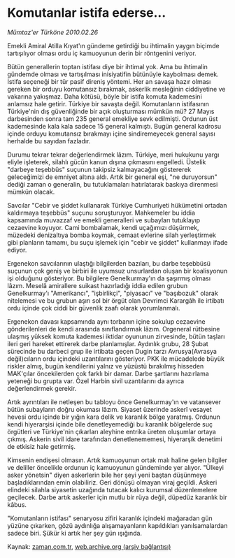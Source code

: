 # Komutanlar istifa ederse...

*Mümtaz'er Türköne 2010.02.26*

<tr><td class="metin" colspan="2" style="padding-top: 20px; padding-left: 5px; ">Emekli Amiral Atilla Kıyat'ın gündeme getirdiği bu ihtimalin yaygın biçimde tartışılıyor olması ordu iç kamuoyunun derin bir röntgenini veriyor.</td></tr><tr><td class="metin" colspan="2" style="padding-top: 20px; padding-left: 5px; "><p>Bütün generallerin toptan istifası diye bir ihtimal yok. Ama bu ihtimalin gündemde olması ve tartışılması inisiyatifin bütünüyle kaybolması demek. İstifa seçeneği bir tür pasif direniş yöntemi. Her an savaşa hazır olması gereken bir orduyu komutansız bırakmak, askerlik mesleğinin ciddiyetine ve vakarına yakışmaz. Daha kötüsü, böyle bir istifa komuta kademesini anlamsız hale getirir. Türkiye bir savaşta değil. Komutanların istifasının Türkiye'nin dış güvenliğinde bir açık oluşturması mümkün mü? 27 Mayıs darbesinden sonra tam 235 general emekliye sevk edilmişti. Ordunun üst kademesinde kala kala sadece 15 general kalmıştı. Bugün general kadrosu içinde orduyu komutansız bırakmayı içine sindiremeyecek general sayısı herhalde bu sayıdan fazladır.
<p>Durumu tekrar tekrar değerlendirmek lâzım. Türkiye, meri hukukunu yargı eliyle işleterek, silahlı gücün kanun dışına çıkmasını engelledi. Üstelik "darbeye teşebbüs" suçunun takipsiz kalmayacağını göstererek geleceğimizi de emniyet altına aldı. Artık bir general eşi, "ne duruyorsun" dediği zaman o generalin, bu tutuklamaları hatırlatarak baskıya direnmesi mümkün olacak.
<p>Savcılar "Cebir ve şiddet kullanarak Türkiye Cumhuriyeti hükümetini ortadan kaldırmaya teşebbüs" suçunu soruşturuyor. Mahkemeler bu iddia kapsamında muvazzaf ve emekli generalleri ve subayları tutuklayıp cezaevine koyuyor. Cami bombalamak, kendi uçağımızı düşürmek, müzedeki denizaltıya bomba koymak, cemaat evlerine silah yerleştirmek gibi planların tamamı, bu suçu işlemek için "cebir ve şiddet" kullanmayı ifade ediyor.
<p>Ergenekon savcılarının ulaştığı bilgilerden bazıları, bu darbe teşebbüsü suçunun çok geniş ve birbiri ile uyumsuz unsurlardan oluşan bir koalisyonun işi olduğunu gösteriyor. Bu bilgilere Genelkurmay'ın da şaşırmış olması lâzım. Meselâ amirallere suikast hazırladığı iddia edilen grubun Genelkurmay'ı "Amerikancı", "işbirlikçi", "piyasacı" ve "başıbozuk" olarak nitelemesi ve bu grubun aşırı sol bir örgüt olan Devrimci Karargâh ile irtibatı ordu içinde çok ciddi bir güvenlik zaafı olarak yorumlanmalı.
<p>Ergenekon davası kapsamında aynı torbanın içine sokulup cezaevine gönderilenleri de kendi arasında sınıflandırmak lâzım. Orgeneral rütbesine ulaşmış yüksek komuta kademesi iktidar oyununun zirvesinde, bütün taşları ileri geri hareket ettirerek darbe planlamışlar. Aydınlık grubu, 28 Şubat sürecinde bu darbeci grup ile irtibata geçen Dugin tarzı Avrusya(Avrasya değil)cıların ordu içindeki uzantılarını gösteriyor. PKK ile mücadelede büyük riskler almış, bugün kendilerini yalnız ve yüzüstü bırakılmış hisseden MAK'çılar öncekilerden çok farklı bir damar. Darbe şartlarını hazırlama yeteneği bu grupta var. Özel Harbin sivil uzantılarını da ayrıca değerlendirmek gerekir.
<p>Artık ayrıntıları ile netleşen bu tabloyu önce Genelkurmay'ın ve vatansever bütün subayların doğru okuması lâzım. Siyaset üzerinde askerî vesayet hevesi ordu içinde bir yığın kara delik ve karanlık bölge yaratmış. Ordunun kendi hiyerarşisi içinde bile denetleyemediği bu karanlık bölgelerde suç örgütleri ve Türkiye'nin çıkarları aleyhine entrika üreten oluşumlar ortaya çıkmış. Askerin sivil idare tarafından denetlenememesi, hiyerarşik denetimi de etkisiz hale getirmiş.
<p>Kimsenin endişesi olmasın. Artık kamuoyunun ortak malı haline gelen bilgiler ve deliller öncelikle ordunun iç kamuoyunun gündeminde yer alıyor. "Ülkeyi asker yönetsin" diyen askerlerin bile her şeyi yeni baştan düşünmeye başladıklarından emin olabiliriz. Geri dönüşü olmayan viraj geçildi. Askeri elindeki silahla siyasetin uzağında tutacak kalıcı kurumsal düzenlemelere geçilecek. Darbe artık askerler için mutlu bir rüya değil, düpedüz karanlık bir kâbus.
<p>"Komutanların istifası" senaryosu zifiri karanlık içindeki mağaradan gün yüzüne çıkarken, gözü aydınlığa alışamayanların kapıldıkları yanılsamalardan sadece biri. Şükür ki artık her şey gün ışığında.<br/></p></p></p></p></p></p></p></p></td></tr>

Kaynak: [zaman.com.tr](http://zaman.com.tr/yazar.do?yazino=955717), [web.archive.org (arşiv bağlantısı)](http://web.archive.org/web/20100301190625/http://www.zaman.com.tr:80/yazar.do?yazino=955717)
